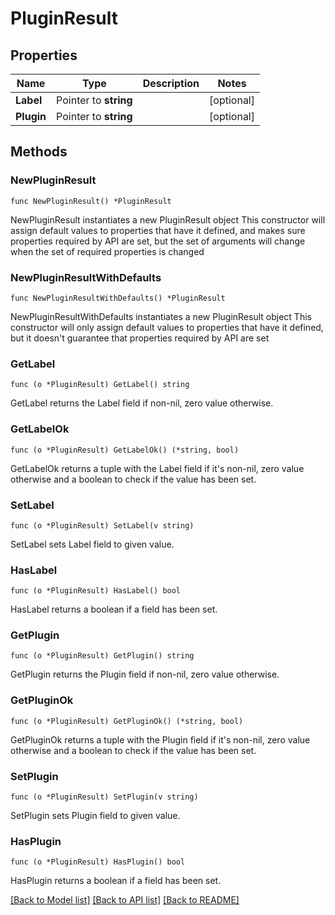 # PluginResult

## Properties

Name | Type | Description | Notes
------------ | ------------- | ------------- | -------------
**Label** | Pointer to **string** |  | [optional] 
**Plugin** | Pointer to **string** |  | [optional] 

## Methods

### NewPluginResult

`func NewPluginResult() *PluginResult`

NewPluginResult instantiates a new PluginResult object
This constructor will assign default values to properties that have it defined,
and makes sure properties required by API are set, but the set of arguments
will change when the set of required properties is changed

### NewPluginResultWithDefaults

`func NewPluginResultWithDefaults() *PluginResult`

NewPluginResultWithDefaults instantiates a new PluginResult object
This constructor will only assign default values to properties that have it defined,
but it doesn't guarantee that properties required by API are set

### GetLabel

`func (o *PluginResult) GetLabel() string`

GetLabel returns the Label field if non-nil, zero value otherwise.

### GetLabelOk

`func (o *PluginResult) GetLabelOk() (*string, bool)`

GetLabelOk returns a tuple with the Label field if it's non-nil, zero value otherwise
and a boolean to check if the value has been set.

### SetLabel

`func (o *PluginResult) SetLabel(v string)`

SetLabel sets Label field to given value.

### HasLabel

`func (o *PluginResult) HasLabel() bool`

HasLabel returns a boolean if a field has been set.

### GetPlugin

`func (o *PluginResult) GetPlugin() string`

GetPlugin returns the Plugin field if non-nil, zero value otherwise.

### GetPluginOk

`func (o *PluginResult) GetPluginOk() (*string, bool)`

GetPluginOk returns a tuple with the Plugin field if it's non-nil, zero value otherwise
and a boolean to check if the value has been set.

### SetPlugin

`func (o *PluginResult) SetPlugin(v string)`

SetPlugin sets Plugin field to given value.

### HasPlugin

`func (o *PluginResult) HasPlugin() bool`

HasPlugin returns a boolean if a field has been set.


[[Back to Model list]](../README.md#documentation-for-models) [[Back to API list]](../README.md#documentation-for-api-endpoints) [[Back to README]](../README.md)


